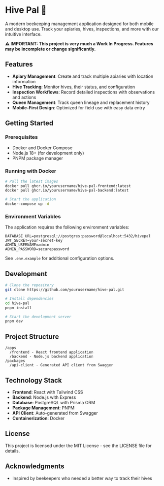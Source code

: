 # Hive Pal 🐝

A modern beekeeping management application designed for both mobile and desktop use. Track your apiaries, hives, inspections, and more with our intuitive interface.

**⚠️ IMPORTANT: This project is very much a Work In Progress. Features may be incomplete or change significantly.**

## Features

- **Apiary Management**: Create and track multiple apiaries with location information
- **Hive Tracking**: Monitor hives, their status, and configuration
- **Inspection Workflows**: Record detailed inspections with observations and actions
- **Queen Management**: Track queen lineage and replacement history
- **Mobile-First Design**: Optimized for field use with easy data entry

## Getting Started

### Prerequisites

- Docker and Docker Compose
- Node.js 18+ (for development only)
- PNPM package manager

### Running with Docker

```bash
# Pull the latest images
docker pull ghcr.io/yourusername/hive-pal-frontend:latest
docker pull ghcr.io/yourusername/hive-pal-backend:latest

# Start the application
docker-compose up -d
```

### Environment Variables

The application requires the following environment variables:

```
DATABASE_URL=postgresql://postgres:password@localhost:5432/hivepal
JWT_SECRET=your-secret-key
ADMIN_USERNAME=admin
ADMIN_PASSWORD=securepassword
```

See `.env.example` for additional configuration options.

## Development

```bash
# Clone the repository
git clone https://github.com/yourusername/hive-pal.git

# Install dependencies
cd hive-pal
pnpm install

# Start the development server
pnpm dev
```

## Project Structure

```
/apps
  /frontend - React frontend application
  /backend - Node.js backend application
/packages
  /api-client - Generated API client from Swagger
```

## Technology Stack

- **Frontend**: React with Tailwind CSS
- **Backend**: Node.js with Express
- **Database**: PostgreSQL with Prisma ORM
- **Package Management**: PNPM
- **API Client**: Auto-generated from Swagger
- **Containerization**: Docker

## License

This project is licensed under the MIT License - see the LICENSE file for details.

## Acknowledgments

- Inspired by beekeepers who needed a better way to track their hives
